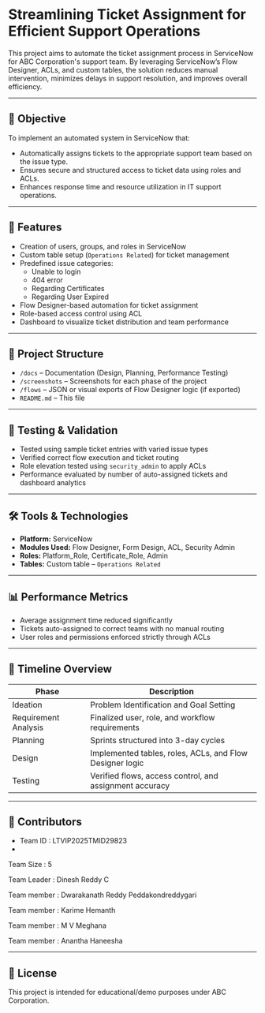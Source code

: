 # Streamlining Ticket Assignment for Efficient Support Operations

This project aims to automate the ticket assignment process in ServiceNow for ABC Corporation's support team. By leveraging ServiceNow’s Flow Designer, ACLs, and custom tables, the solution reduces manual intervention, minimizes delays in support resolution, and improves overall efficiency.

---

## 🚀 Objective

To implement an automated system in ServiceNow that:
- Automatically assigns tickets to the appropriate support team based on the issue type.
- Ensures secure and structured access to ticket data using roles and ACLs.
- Enhances response time and resource utilization in IT support operations.

---

## 🔧 Features

- Creation of users, groups, and roles in ServiceNow
- Custom table setup (`Operations Related`) for ticket management
- Predefined issue categories:  
  - Unable to login  
  - 404 error  
  - Regarding Certificates  
  - Regarding User Expired
- Flow Designer-based automation for ticket assignment
- Role-based access control using ACL
- Dashboard to visualize ticket distribution and team performance

---

## 📂 Project Structure

- `/docs` – Documentation (Design, Planning, Performance Testing)
- `/screenshots` – Screenshots for each phase of the project
- `/flows` – JSON or visual exports of Flow Designer logic (if exported)
- `README.md` – This file

---

## 🧪 Testing & Validation

- Tested using sample ticket entries with varied issue types
- Verified correct flow execution and ticket routing
- Role elevation tested using `security_admin` to apply ACLs
- Performance evaluated by number of auto-assigned tickets and dashboard analytics

---

## 🛠 Tools & Technologies

- **Platform:** ServiceNow
- **Modules Used:** Flow Designer, Form Design, ACL, Security Admin
- **Roles:** Platform_Role, Certificate_Role, Admin
- **Tables:** Custom table – `Operations Related`

---

## 📊 Performance Metrics

- Average assignment time reduced significantly
- Tickets auto-assigned to correct teams with no manual routing
- User roles and permissions enforced strictly through ACLs

---

## 📅 Timeline Overview

| Phase | Description |
|-------|-------------|
| Ideation | Problem Identification and Goal Setting |
| Requirement Analysis | Finalized user, role, and workflow requirements |
| Planning | Sprints structured into 3-day cycles |
| Design | Implemented tables, roles, ACLs, and Flow Designer logic |
| Testing | Verified flows, access control, and assignment accuracy |

---

## 🤝 Contributors

- Team ID : LTVIP2025TMID29823
- 
Team Size : 5

Team Leader : Dinesh Reddy C

Team member : Dwarakanath Reddy Peddakondreddygari

Team member : Karime Hemanth

Team member : M V Meghana

Team member : Anantha Haneesha



---

## 📜 License

This project is intended for educational/demo purposes under ABC Corporation.

